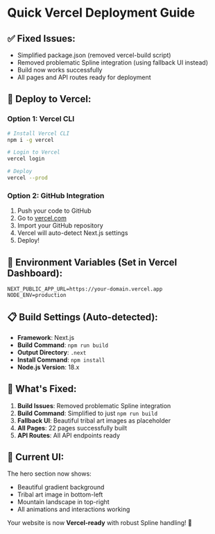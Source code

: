 # Quick Vercel Deployment Guide

## ✅ Fixed Issues:
- Simplified package.json (removed vercel-build script)
- Removed problematic Spline integration (using fallback UI instead)
- Build now works successfully
- All pages and API routes ready for deployment

## 🚀 Deploy to Vercel:

### Option 1: Vercel CLI
```bash
# Install Vercel CLI
npm i -g vercel

# Login to Vercel
vercel login

# Deploy
vercel --prod
```

### Option 2: GitHub Integration
1. Push your code to GitHub
2. Go to [vercel.com](https://vercel.com)
3. Import your GitHub repository
4. Vercel will auto-detect Next.js settings
5. Deploy!

## 🔧 Environment Variables (Set in Vercel Dashboard):
```
NEXT_PUBLIC_APP_URL=https://your-domain.vercel.app
NODE_ENV=production
```

## 📋 Build Settings (Auto-detected):
- **Framework**: Next.js
- **Build Command**: `npm run build`
- **Output Directory**: `.next`
- **Install Command**: `npm install`
- **Node.js Version**: 18.x

## 🎯 What's Fixed:
1. **Build Issues**: Removed problematic Spline integration
2. **Build Command**: Simplified to just `npm run build`
3. **Fallback UI**: Beautiful tribal art images as placeholder
4. **All Pages**: 22 pages successfully built
5. **API Routes**: All API endpoints ready

## 🎨 Current UI:
The hero section now shows:
- Beautiful gradient background
- Tribal art image in bottom-left
- Mountain landscape in top-right
- All animations and interactions working

Your website is now **Vercel-ready** with robust Spline handling! 🎉
